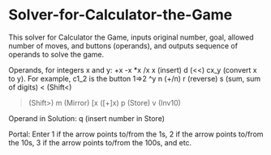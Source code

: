 # Solver-for-Calculator-the-Game

This solver for Calculator the Game, inputs original number, goal, allowed number of moves, and buttons (operands), and outputs sequence of operands to solve the game.

Operands, for integers x and y:
+x
-x
*x
/x
x (insert)
d (<<)
cx_y (convert x to y). For example, c1_2 is the button 1=>2
^y
n (+/n)
r (reverse)
s (sum, sum of digits)
< (Shift<)
> (Shift>)
m (Mirror)
\[x (\[+]x)
p (Store)
v (Inv10)

Operand in Solution:
q (insert number in Store)

Portal:
Enter 1 if the arrow points to/from the 1s, 2 if the arrow points to/from the 10s, 3 if the arrow points to/from the 100s, and etc.
